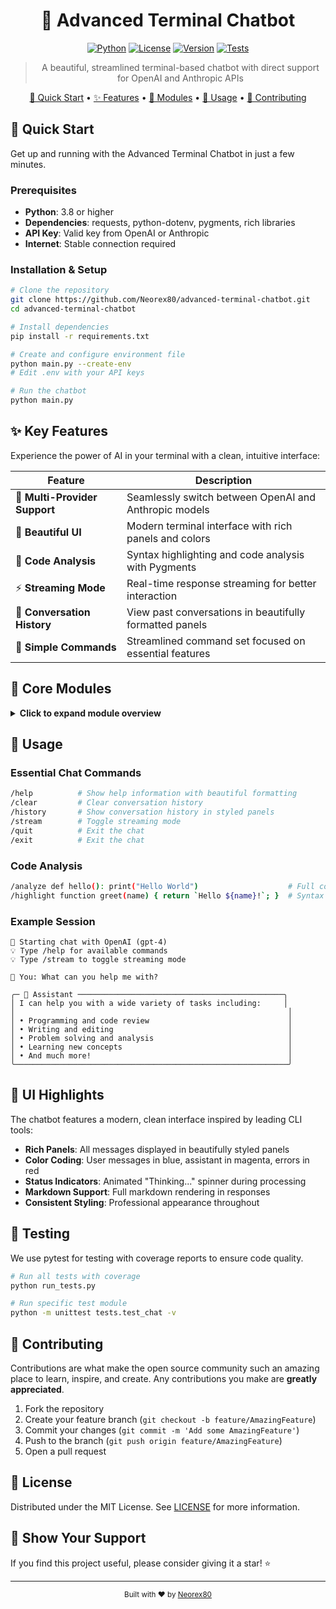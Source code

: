 <div align="center">
  
# 🤖 Advanced Terminal Chatbot

[![Python](https://img.shields.io/badge/Python-3.8+-blue.svg)](https://www.python.org/downloads/)
[![License](https://img.shields.io/badge/License-MIT-green.svg)](LICENSE)
[![Version](https://img.shields.io/badge/Version-1.0.0-orange.svg)](https://github.com/Neorex80/advanced-terminal-chatbot)
[![Tests](https://img.shields.io/badge/Tests-Passing-brightgreen.svg)](https://github.com/Neorex80/advanced-terminal-chatbot)

> A beautiful, streamlined terminal-based chatbot with direct support for OpenAI and Anthropic APIs

[🚀 Quick Start](#-quick-start) • [✨ Features](#-features) • [🧩 Modules](#-modules) • [📖 Usage](#-usage) • [🤝 Contributing](#-contributing)

</div>

## 🚀 Quick Start

Get up and running with the Advanced Terminal Chatbot in just a few minutes.

### Prerequisites
- **Python**: 3.8 or higher
- **Dependencies**: requests, python-dotenv, pygments, rich libraries
- **API Key**: Valid key from OpenAI or Anthropic
- **Internet**: Stable connection required

### Installation & Setup
```bash
# Clone the repository
git clone https://github.com/Neorex80/advanced-terminal-chatbot.git
cd advanced-terminal-chatbot

# Install dependencies
pip install -r requirements.txt

# Create and configure environment file
python main.py --create-env
# Edit .env with your API keys

# Run the chatbot
python main.py
```

## ✨ Key Features

Experience the power of AI in your terminal with a clean, intuitive interface:

| Feature | Description |
|---------|-------------|
| 🧠 **Multi-Provider Support** | Seamlessly switch between OpenAI and Anthropic models |
| 🎨 **Beautiful UI** | Modern terminal interface with rich panels and colors |
| 🌈 **Code Analysis** | Syntax highlighting and code analysis with Pygments |
| ⚡ **Streaming Mode** | Real-time response streaming for better interaction |
| 📝 **Conversation History** | View past conversations in beautifully formatted panels |
| 🎯 **Simple Commands** | Streamlined command set focused on essential features |

## 🧩 Core Modules

<details>
<summary><b>Click to expand module overview</b></summary>

| Module | Functionality |
|--------|---------------|
| `chatbot.py` | Main application orchestrator with enhanced UI |
| `chat.py` | Streamlined chat session management and API communication |
| `provider.py` | AI provider selection and model management |
| `code_analyzer.py` | Code analysis and syntax highlighting |
| `utils.py` | Configuration and utility functions |
| `commands/handler.py` | Clean command processing system |

</details>

## 📖 Usage

### Essential Chat Commands
```bash
/help          # Show help information with beautiful formatting
/clear         # Clear conversation history
/history       # Show conversation history in styled panels
/stream        # Toggle streaming mode
/quit          # Exit the chat
/exit          # Exit the chat
```

### Code Analysis
```bash
/analyze def hello(): print("Hello World")                    # Full code analysis
/highlight function greet(name) { return `Hello ${name}!`; }  # Syntax highlighting only
```

### Example Session
```
🚀 Starting chat with OpenAI (gpt-4)
💡 Type /help for available commands
💡 Type /stream to toggle streaming mode

👤 You: What can you help me with?

╭─ 🤖 Assistant ──────────────────────────────────────────────╮
│ I can help you with a wide variety of tasks including:     │
│                                                             │
│ • Programming and code review                               │
│ • Writing and editing                                       │
│ • Problem solving and analysis                              │
│ • Learning new concepts                                     │
│ • And much more!                                            │
╰─────────────────────────────────────────────────────────────╯
```

## 🎨 UI Highlights

The chatbot features a modern, clean interface inspired by leading CLI tools:

- **Rich Panels**: All messages displayed in beautifully styled panels
- **Color Coding**: User messages in blue, assistant in magenta, errors in red
- **Status Indicators**: Animated "Thinking..." spinner during processing
- **Markdown Support**: Full markdown rendering in responses
- **Consistent Styling**: Professional appearance throughout

## 🧪 Testing

We use pytest for testing with coverage reports to ensure code quality.

```bash
# Run all tests with coverage
python run_tests.py

# Run specific test module
python -m unittest tests.test_chat -v
```

## 🤝 Contributing

Contributions are what make the open source community such an amazing place to learn, inspire, and create. Any contributions you make are **greatly appreciated**.

1. Fork the repository
2. Create your feature branch (`git checkout -b feature/AmazingFeature`)
3. Commit your changes (`git commit -m 'Add some AmazingFeature'`)
4. Push to the branch (`git push origin feature/AmazingFeature`)
5. Open a pull request

## 📄 License

Distributed under the MIT License. See [LICENSE](LICENSE) for more information.

## 🌟 Show Your Support

If you find this project useful, please consider giving it a star! ⭐

---

<p align="center">
  <sub>Built with ❤️ by <a href="https://github.com/Neorex80">Neorex80</a></sub>
</p>
